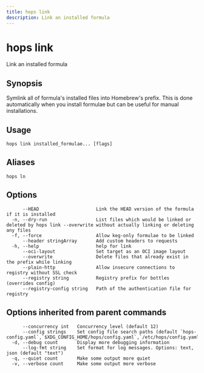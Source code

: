 ```yaml
---
title: hops link
description: Link an installed formula
---
```


<!--
This documentation is auto generated by a script.
Please do not edit this file directly.
-->

<!-- markdownlint-disable-next-line single-title -->
# hops link

Link an installed formula

## Synopsis

Symlink all of formula's installed files into Homebrew's prefix. This is done
automatically when you install formulae but can be useful for manual
installations.

## Usage

```plaintext
hops link installed_formulae... [flags]
```

## Aliases

```plaintext
hops ln
```

## Options

```plaintext
      --HEAD                     Link the HEAD version of the formula if it is installed
  -n, --dry-run                  List files which would be linked or deleted by hops link --overwrite without actually linking or deleting any files
  -f, --force                    Allow keg-only formulae to be linked
      --header stringArray       Add custom headers to requests
  -h, --help                     help for link
      --oci-layout               Set target as an OCI image layout
      --overwrite                Delete files that already exist in the prefix while linking
      --plain-http               Allow insecure connections to registry without SSL check
      --registry string          Registry prefix for bottles (overrides config)
      --registry-config string   Path of the authentication file for registry
```

## Options inherited from parent commands

```plaintext
      --concurrency int   Concurrency level (default 12)
      --config strings    Set config file search paths (default `hops-config.yaml`,`$XDG_CONFIG_HOME/hops/config.yaml`,`/etc/hops/config.yaml`)
  -d, --debug count       Display more debugging information
      --log-fmt string    Set format for log messages. Options: text, json (default "text")
  -q, --quiet count       Make some output more quiet
  -v, --verbose count     Make some output more verbose
```
